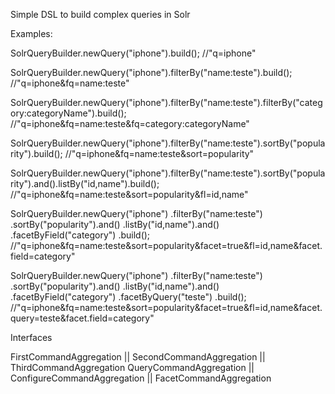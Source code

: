 Simple DSL to build complex queries in Solr

Examples:

SolrQueryBuilder.newQuery("iphone").build(); 
//"q=iphone" 

SolrQueryBuilder.newQuery("iphone").filterBy("name:teste").build(); 
//"q=iphone&fq=name:teste"

SolrQueryBuilder.newQuery("iphone").filterBy("name:teste").filterBy("category:categoryName").build(); 
//"q=iphone&fq=name:teste&fq=category:categoryName"

SolrQueryBuilder.newQuery("iphone").filterBy("name:teste").sortBy("popularity").build(); 
//"q=iphone&fq=name:teste&sort=popularity"

SolrQueryBuilder.newQuery("iphone").filterBy("name:teste").sortBy("popularity").and().listBy("id,name").build(); 
//"q=iphone&fq=name:teste&sort=popularity&fl=id,name"

SolrQueryBuilder.newQuery("iphone")
					.filterBy("name:teste")
					.sortBy("popularity").and()
					.listBy("id,name").and()
					.facetByField("category")
					.build(); 
//"q=iphone&fq=name:teste&sort=popularity&facet=true&fl=id,name&facet.field=category"

SolrQueryBuilder.newQuery("iphone")
					.filterBy("name:teste")
					.sortBy("popularity").and()
					.listBy("id,name").and()
					.facetByField("category")
					.facetByQuery("teste")
					.build();
//"q=iphone&fq=name:teste&sort=popularity&facet=true&fl=id,name&facet.query=teste&facet.field=category"


Interfaces

FirstCommandAggregation || SecondCommandAggregation    || ThirdCommandAggregation
QueryCommandAggregation || ConfigureCommandAggregation || FacetCommandAggregation